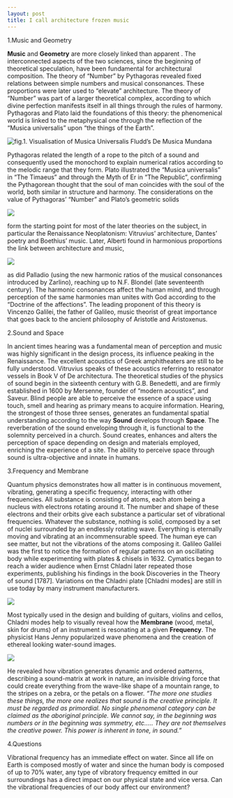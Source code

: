 ```yaml
---
layout: post
title: I call architecture frozen music
---
```




1.Music and Geometry

<b>Music</b> and <b>Geometry</b> are more closely linked than apparent . The interconnected aspects of the two sciences,
since the beginning of theoretical speculation, have been fundamental for architectural composition.
The theory of “Number” by Pythagoras revealed fixed relations between simple numbers and musical consonances.
These proportions were later used to “elevate” architecture. The theory of “Number” was part of a
larger theoretical complex, according to which divine perfection manifests itself in all things through the rules
of harmony. Pythagoras and Plato laid the foundations of this theory: the phenomenical world is linked to
the metaphysical one through the reflection of the “Musica universalis” upon “the things of the Earth”.

 <img src="https://i1.wp.com/scribalterror.blogs.com/scribal_terror/images/2007/04/20/1cosmicharmony.gif" alt="fig.1. Visualisation of Musica Universalis Fludd’s De Musica Mundana">

Pythagoras related the length of a rope to the pitch of a sound and consequently used the monochord to explain
numerical ratios according to the melodic range that they form. Plato illustrated the “Musica universalis”
in “The Timaeus” and through the Myth of Er in “The Republic”, confirming the Pythagorean thought that the
soul of man coincides with the soul of the world, both similar in structure and harmony. The considerations on
the value of Pythagoras’ “Number” and Plato’s geometric solids 

 <img src="http://static1.squarespace.com/static/5165dbc4e4b035d7482d7812/t/530d40dde4b097f846416a84/1393377503375/daily-25x.jpg">
 
 form the starting point for most of the later theories on the subject, in particular the Renaissance Neoplatonism: Vitruvius’ architecture, Dantes’ poetry and Boethius’ music. Later, Alberti found in harmonious proportions the link between architecture and music, 
 
 <img src="https://socialsciencesalpajes.files.wordpress.com/2014/04/5-1-alberti-santa-maria-novella.jpg">
 
as did Palladio (using the new harmonic ratios of the musical consonances introduced by Zarlino), reaching up to N.F. Blondel (late seventeenth century).
The harmonic consonances affect the human mind, and through perception of the same harmonies man unites
with God according to the “Doctrine of the affections”. The leading proponent of this theory is Vincenzo Galilei,
the father of GaIileo, music theorist of great importance that goes back to the ancient philosophy of Aristotle
and Aristoxenus.

2.Sound and Space

In ancient times hearing was a fundamental mean of perception and music was highly significant in the design
process, its influence peaking in the Renaissance. The excellent acoustics of Greek amphitheaters are still to be
fully understood. Vitruvius speaks of these acoustics referring to resonator vessels in Book V of De architectura.
The theoretical studies of the physics of sound begin in the sixteenth century with G.B. Benedetti, and are
firmly established in 1600 by Mersenne, founder of “modern acoustics”, and Saveur.
Blind people are able to perceive the essence of a space using touch, smell and hearing as primary means to
acquire information. Hearing, the strongest of those three senses, generates an fundamental spatial understanding
according to the way <b>Sound</b> develops through <b>Space</b>.
The reverberation of the sound enveloping through it, is functional to the solemnity perceived in a church.
Sound creates, enhances and alters the perception of space depending on design and materials employed,
enriching the experience of a site. The ability to perceive space through sound is ultra-objective and innate in
humans.

3.Frequency and Membrane

Quantum physics demonstrates how all matter is in continuous movement, vibrating, generating a specific
frequency, interacting with other frequencies. All substance is consisting of atoms, each atom being a nucleus
with electrons rotating around it. The number and shape of these electrons and their orbits give each substance
a particular set of vibrational frequencies. Whatever the substance, nothing is solid, composed by a set of
nuclei surrounded by an endlessly rotating wave. Everything is eternally moving and vibrating at an incommensurable
speed. The human eye can see matter, but not the vibrations of the atoms composing it.
Galileo Galilei was the first to notice the formation of regular patterns on an oscillating body while experimenting
with plates & chisels in 1632. Cymatics began to reach a wider audience when Ernst Chladni later repeated
those experiments, publishing his findings in the book Discoveries in the Theory of sound [1787]. Variations
on the Chladni plate [Chladni modes] are still in use today by many instrument manufacturers. 

 <img src="http://api.ning.com/files/Lq-MVtloOMAcDz-jvuBy60o2m6qCURECfZQF-YNN0tgyW7JV8rmp1*AXxdCaBZrl8IfDCfkaUTmZagapPe*2FnQO8maR1a80/Figure6.jpg">
 
Most typically used in the design and building of guitars, violins and cellos, Chladni modes help to visually reveal how
the <b>Membrane</b> (wood, metal, skin for drums) of an instrument is resonating at a given <b>Frequency</b>.
The physicist Hans Jenny popularized wave phenomena and the creation of ethereal looking water-sound images.

<img src="http://blog.syti.net/Images/Cymatics.jpg">

He revealed how vibration generates dynamic and ordered patterns, describing a sound-matrix at
work in nature, an invisible driving force that could create everything from the wave-like shape of a mountain
range, to the stripes on a zebra, or the petals on a flower.
<i>“The more one studies these things, the more one realizes that sound is the creative principle. It must be regarded
as primordial. No single phenomenal category can be claimed as the aboriginal principle. We cannot say, in the
beginning was numbers or in the beginning was symmetry, etc..... They are not themselves the creative power. This
power is inherent in tone, in sound.”</i>

4.Questions


Vibrational frequency has an immediate effect on water. Since all life on Earth is composed mostly of water
and since the human body is composed of up to 70% water, any type of vibratory frequency emitted in our
surroundings has a direct impact on our physical state and vice versa.
Can the vibrational frequencies of our body affect our environment?
